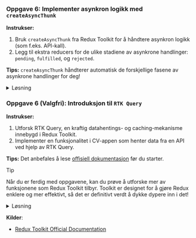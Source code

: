 ### **Oppgave 6: Implementer asynkron logikk med `createAsyncThunk`**

**Instrukser:**

1. Bruk `createAsyncThunk` fra Redux Toolkit for å håndtere asynkron logikk (som f.eks. API-kall).
2. Legg til ekstra reducers for de ulike stadiene av asynkrone handlinger: `pending`, `fulfilled`, og `rejected`.

**Tips:** 
`createAsyncThunk` håndterer automatisk de forskjellige fasene av asynkrone handlinger for deg!

<details><summary>Løsning</summary>

```javascript
import { createSlice, createAsyncThunk } from '@reduxjs/toolkit';

export const fetchExperiences = createAsyncThunk(
  'experiences/fetchExperiences',
  async () => {
    const response = await fetch('API_URL_HERE');
    const data = await response.json();
    return data;
  }
);

const experiencesSlice = createSlice({
  name: 'experiences',
  initialState: [],
  reducers: {},
  extraReducers: builder => {
    builder
      .addCase(fetchExperiences.fulfilled, (state, action) => {
        return action.payload;
      })
  }
});

export default experiencesSlice.reducer;
```

</details>

### **Oppgave 6 (Valgfri): Introduksjon til `RTK Query`**

**Instrukser:**

1. Utforsk RTK Query, en kraftig datahentings- og caching-mekanisme innebygd i Redux Toolkit.
2. Implementer en funksjonalitet i CV-appen som henter data fra en API ved hjelp av RTK Query.

**Tips:** 
Det anbefales å lese [offisiell dokumentasjon](https://redux-toolkit.js.org/rtk-query/overview) før du starter.

> [!TIP]  
> Når du er ferdig med oppgavene, kan du prøve å utforske mer av funksjonene som Redux Toolkit tilbyr. Toolkit er designet for å gjøre Redux enklere og mer effektivt, så det er definitivt verdt å dykke dypere inn i det!

<details><summary>Løsning</summary>

Denne oppgaven er mer av en utforskende natur. Det beste vil være å følge [offisiell dokumentasjon](https://redux-toolkit.js.org/rtk-query/overview) for å implementere RTK Query.

#### **Utforskende Eksempler med RTK Query**

#### **1. Definere en API Slice for Erfaringer:**

Med RTK Query, kan du definere en API slice ved hjelp av `createApi` som vil håndtere alle CRUD-operasjonene for dine erfaringer.

```javascript
import { createApi, fetchBaseQuery } from '@reduxjs/toolkit/query/react';

export const api = createApi({
  baseQuery: fetchBaseQuery({ baseUrl: '/api' }),
  endpoints: (builder) => ({
    getExperiences: builder.query({
      query: () => 'experiences'
    }),
    addExperience: builder.mutation({
      query: (newExperience) => ({
        url: 'experiences',
        method: 'POST',
        body: newExperience
      })
    })
  })
});

export const { useGetExperiencesQuery, useAddExperienceMutation } = api;
```

#### **2. Hent Erfaringer i en Komponent:**

Bruk den genererte hook `useGetExperiencesQuery` for å hente erfaringene.

```javascript
import { useGetExperiencesQuery } from './apiSlice';

const ExperienceList = () => {
  const { data: experiences, isLoading, isError } = useGetExperiencesQuery();

  if (isLoading) return <div>Loading...</div>;
  if (isError) return <div>Error loading experiences</div>;

  // Render logikk for listen her...
}
```

#### **3. Legg til en ny Erfaring:**

Bruk den genererte mutation hook `useAddExperienceMutation` for å legge til en ny erfaring.

```javascript
import { useAddExperienceMutation } from './apiSlice';

const AddExperienceForm = () => {
  const [addExperience] = useAddExperienceMutation();

  const handleSubmit = (newExperience) => {
    addExperience(newExperience);
  }

  // Render form logikk her...
}
```

Disse eksemplene gir en enkel introduksjon til hvordan RTK Query kan brukes i sammenheng med prosjektet ditt. For en dypere forståelse og ytterligere funksjoner (som oppdatering, sletting, caching, osv.), sjekk [offisiell RTK Query dokumentasjon](https://redux-toolkit.js.org/rtk-query/overview).

</details>

**Kilder**:
- [Redux Toolkit Official Documentation](https://redux-toolkit.js.org/)